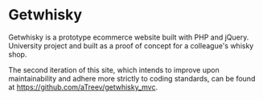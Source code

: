# Getwhisky

Getwhisky is a prototype ecommerce website built with PHP and jQuery. University project and built as a proof of concept for a colleague's whisky shop.

The second iteration of this site, which intends to improve upon maintainability and adhere more strictly to coding standards, can be found at  https://github.com/aTreev/getwhisky_mvc.




